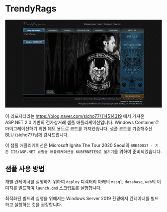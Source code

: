# TrendyRags

![실행 화면](images/home.png)

이 리포지터리는 https://blog.naver.com/sicho77/114514319 에서 가져온 ASP.NET 2.0 기반의 전자상거래 샘플 애플리케이션입니다. Windows Container로 마이그레이션하기 위한 데모 용도로 코드를 가져왔습니다. 샘플 코드를 기증해주신 BLU (sicho77)님께 감사드립니다.

이 샘플 애플리케이션은 Microsoft Ignite The Tour 2020 Seoul의 `BRK40017 - 기존 IIS/ASP.NET 쇼핑몰 애플리케이션을 KUBERNETES로 옮기기`를 위하여 준비되었습니다.

## 샘플 사용 방법

개별 컨테이너를 실행하기 위하여 `deploy` 디렉터리 아래의 `mssql`, `database`, `web`의 이미지를 빌드하여 `launch.cmd` 스크립트를 실행합니다.

최적화된 빌드와 실행을 위해서는 Windows Server 2019 환경에서 컨테이너를 빌드하고 실행하는 것을 권장합니다.
